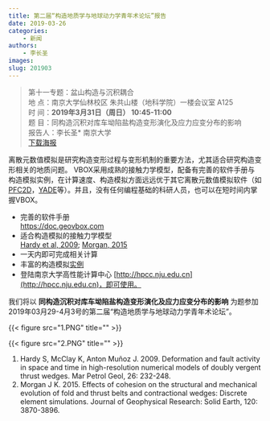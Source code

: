 ```yaml
---
title: 第二届“构造地质学与地球动力学青年术论坛”报告
date: 2019-03-26
categories:
    - 新闻
authors:
    - 李长圣
images:
slug: 201903
---
```


  
> 第十一专题：盆山构造与沉积耦合  
> 地  点：南京大学仙林校区 朱共山楼（地科学院）一楼会议室 A125  
> 时  间：**2019年3月31日（周日） 10:45-11:00**  
> 题  目：同构造沉积对库车坳陷盐构造变形演化及应力应变分布的影响  
> 报告人：李长圣* 南京大学  
> [下载海报](vbox概览20190326.pdf)

离散元数值模拟是研究构造变形过程与变形机制的重要方法，尤其适合研究构造变形相关的地质问题。
VBOX采用成熟的接触力学模型，配备有完善的软件手册与构造模拟实例，在计算速度、构造模拟方面远远优于其它离散元数值模拟软件（如[PFC2D](https://www.itascacg.com/software/pfc)，[YADE](https://yade-dev.gitlab.io/trunk/)等）。并且，没有任何编程基础的科研人员，也可以在短时间内掌握VBOX。

- 完善的软件手册  
     https://doc.geovbox.com
- 适合构造模拟的接触力学模型  
  [Hardy et al, 2009](http://pdfs.semanticscholar.org/9d92/6eda2b7a1e31b35c451c503bcd95dfe7c877.pdf); [Morgan, 2015](http://scholarship.rice.edu/bitstream/1911/80855/1/jgrb51133.pdf)
- 一天内即可完成相关计算
- 丰富的构造模拟[实例](/gallery/)
- 登陆南京大学高性能计算中心 [http://hpcc.nju.edu.cn](http://hpcc.nju.edu.cn)，即可使用。


我们将以 **同构造沉积对库车坳陷盐构造变形演化及应力应变分布的影响** 为题参加2019年03月29-4月3号的第二届“构造地质学与地球动力学青年术论坛”。



{{< figure src="1.PNG" title=""  >}}

{{< figure src="2.PNG" title=""  >}}

1. Hardy S, McClay K, Anton Muñoz J. 2009. Deformation and fault activity in space and time in high-resolution numerical models of doubly vergent thrust wedges. Mar Petrol Geol, 26: 232-248.
2. Morgan J K. 2015. Effects of cohesion on the structural and mechanical evolution of fold and thrust belts and contractional wedges: Discrete element simulations. Journal of Geophysical Research: Solid Earth, 120: 3870-3896.

